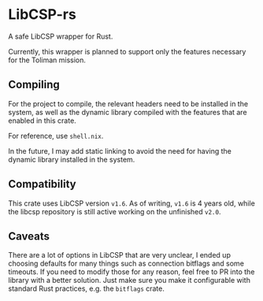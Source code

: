 # LibCSP-rs

A safe LibCSP wrapper for Rust.

Currently, this wrapper is planned to support only the features necessary for the Toliman mission.

## Compiling

For the project to compile, the relevant headers need to be installed in the system, as well as the dynamic library compiled with the features that are enabled in this crate.

For reference, use `shell.nix`.

In the future, I may add static linking to avoid the need for having the dynamic library installed in the system.

## Compatibility

This crate uses LibCSP version `v1.6`. As of writing, `v1.6` is 4 years old, while the libcsp repository is still active working on the unfinished `v2.0`.

## Caveats

There are a lot of options in LibCSP that are very unclear, I ended up choosing defaults for many things such as connection bitflags and some timeouts. If you need to modify those for any reason, feel free to PR into the library with a better solution. Just make sure you make it configurable with standard Rust practices, e.g. the `bitflags` crate.
